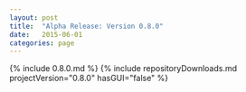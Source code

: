 ```yaml
---
layout: post
title:  "Alpha Release: Version 0.8.0"
date:   2015-06-01
categories: page
---
```

{% include 0.8.0.md %} 
{% include repositoryDownloads.md projectVersion="0.8.0" hasGUI="false" %}